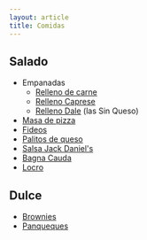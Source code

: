 ```yaml
---
layout: article
title: Comidas
---
```


Salado
------

-   Empanadas
    -   [Relleno de carne](relleno-de-carne.html)
    -   [Relleno Caprese](relleno-caprese.html)
    -   [Relleno Dale](relleno-dale.html) (las Sin Queso)
-   [Masa de pizza](masa-de-pizza.html)
-   [Fideos](fideos.html)
-   [Palitos de queso](palitos-de-queso.html)
-   [Salsa Jack Daniel's](salsa-jack-daniel-s.html)
-   [Bagna Cauda](bagna-cauda.html)
-   [Locro](locro.html)

Dulce
-----

-   [Brownies](brownies.html)
-   [Panqueques](panqueques.html)


